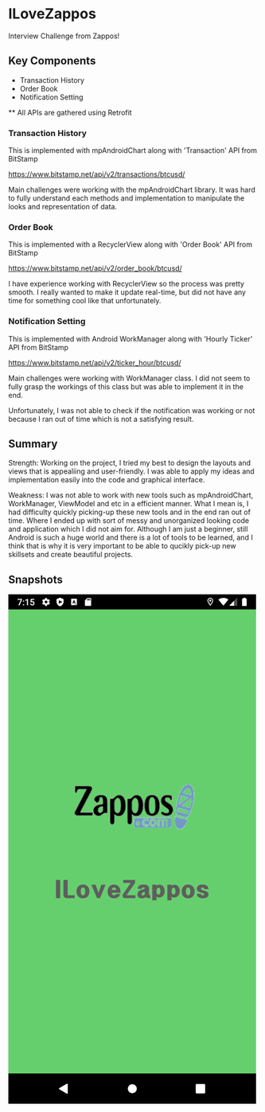 # ILoveZappos
Interview Challenge from Zappos!

## Key Components
- Transaction History
- Order Book
- Notification Setting

** All APIs are gathered using Retrofit

### Transaction History
This is implemented with mpAndroidChart along with 'Transaction' API from BitStamp

https://www.bitstamp.net/api/v2/transactions/btcusd/

Main challenges were working with the mpAndroidChart library. It was hard to fully understand each methods and implementation to manipulate the looks and representation of data.


### Order Book
This is implemented with a RecyclerView along with 'Order Book' API from BitStamp

https://www.bitstamp.net/api/v2/order_book/btcusd/

I have experience working with RecyclerView so the process was pretty smooth. I really wanted to make it update real-time, but did not have any time for something cool like that unfortunately.


### Notification Setting
This is implemented with Android WorkManager along with 'Hourly Ticker' API from BitStamp

https://www.bitstamp.net/api/v2/ticker_hour/btcusd/

Main challenges were working with WorkManager class. I did not seem to fully grasp the workings of this class but was able to implement it in the end.

Unfortunately, I was not able to check if the notification was working or not because I ran out of time which is not a satisfying result.

## Summary
Strength: Working on the project, I tried my best to design the layouts and views that is appealiing and user-friendly. I was able to apply my ideas and implementation easily into the code and graphical interface.

Weakness: I was not able to work with new tools such as mpAndroidChart, WorkManager, ViewModel and etc in a efficient manner. What I mean is, I had difficulty quickly picking-up these new tools and in the end ran out of time.
Where I ended up with sort of messy and unorganized looking code and application which I did not aim for. Although I am just a beginner, still Android is such a huge world and there is a lot of tools to be learned, and I think that is why
it is very important to be able to qucikly pick-up new skillsets and create beautiful projects.

## Snapshots
![](images/start.png)

